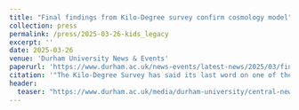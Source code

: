 ```yaml
---
title: "Final findings from Kilo-Degree survey confirm cosmology model"
collection: press
permalink: /press/2025-03-26-kids_legacy
excerpt: ''
date: 2025-03-26
venue: 'Durham University News & Events'
paperurl: 'https://www.durham.ac.uk/news-events/latest-news/2025/03/final-findings-from-kilo-degree-survey-confirm-cosmology-model/'
citation: '"The Kilo-Degree Survey has said its last word on one of the most polarising tensions in cosmology! The final KiDS results reconcile early- and late-Universe measurements of the distribution of dark matter in the Universe. As we enter the golden era of gravitational lensing with surveys such as Euclid, this analysis drives the state-of-the-art of weak lensing cosmology and teaches us important lessons for the future." - MvWK'
header:
  teaser: "https://www.durham.ac.uk/media/durham-university/central-news-and-events-images/news/KiDS-data-galaxy-(Twitter-Post).png"
---
```

